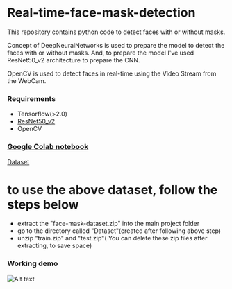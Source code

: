# Real-time-face-mask-detection

This repository contains python code to detect faces with or without masks. 

Concept of DeepNeuralNetworks is used to prepare the model to detect the faces with or without masks. And, to prepare the model I've used ResNet50_v2 architecture to prepare the CNN.

OpenCV is used to detect faces in real-time using the Video Stream from the WebCam.

### Requirements
- Tensorflow(>2.0)
- [ResNet50_v2](https://www.geeksforgeeks.org/residual-networks-resnet-deep-learning/#:~:text=ResNet%2C%20which%20was%20proposed%20in%202015%20by%20researchers,we%20use%20a%20technique%20called%20skip%20connections%20.)
- OpenCV

### [Google Colab notebook](https://colab.research.google.com/drive/1CYFml4fKY137DYGM_Kr0CqkbLX4pB8ea?usp=sharing)

[Dataset](https://data-flair.s3.ap-south-1.amazonaws.com/Data-Science-Data/face-mask-dataset.zip)
# to use the above dataset, follow the steps below
- extract the "face-mask-dataset.zip" into the main project folder
- go to the directory called "Dataset"(created after following above step)
- unzip "train.zip" and "test.zip"( You can delete these zip files after extracting, to save space)

### Working demo
![Alt text](face-mask-detector-project.gif "Signal processing")
